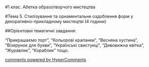 <div id="hypercomments_widget" class="js-hypercomments-widget invisible"></div>

#1 клас. Абетка образотворчого мистецтва

#Тема 5.  Стилізування та орнаментальне оздоблення форм у декоративно-прикладному мистецтві (4 години)


##Орієнтовні тематичні завдання:

“Прикрашаємо торт”, “Кольорові крапанки”, 
“Весняна хустина”, “Візерунок для букви”, “Українські свистунці”, “Дивовижна квітка”, “Журавлик”, “Кораблик” тощо.



<div class="js-hypercomments-container">
    <a href="http://hypercomments.com" class="hc-link" title="comments widget">comments powered by HyperComments</a>
</div>